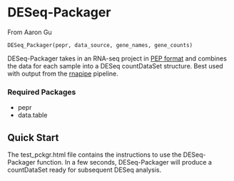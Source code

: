 # DESeq-Packager
From Aaron Gu

`DESeq_Packager(pepr, data_source, gene_names, gene_counts)`

DESeq-Packager takes in an RNA-seq project in [PEP format](https://pepkit.github.io/docs/pepr/) and combines the data for each sample into a DESeq countDataSet structure. Best used with output from the [rnapipe](https://github.com/databio/rnapipe) pipeline.

### Required Packages

- pepr
- data.table

## Quick Start

The test_pckgr.html file contains the instructions to use the DESeq-Packager function. In a few seconds, DESeq-Packager will produce a countDataSet ready for subsequent DESeq analysis.

